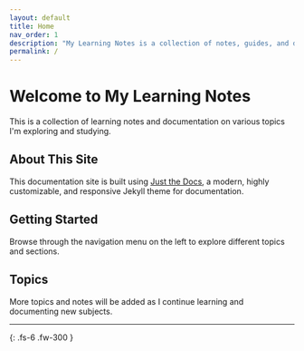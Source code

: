 ```yaml
---
layout: default
title: Home
nav_order: 1
description: "My Learning Notes is a collection of notes, guides, and documentation on various topics."
permalink: /
---
```


# Welcome to My Learning Notes

This is a collection of learning notes and documentation on various topics I'm exploring and studying.

## About This Site

This documentation site is built using [Just the Docs](https://just-the-docs.github.io/just-the-docs/), a modern, highly customizable, and responsive Jekyll theme for documentation.

## Getting Started

Browse through the navigation menu on the left to explore different topics and sections.

## Topics

More topics and notes will be added as I continue learning and documenting new subjects.

---

{: .fs-6 .fw-300 }
